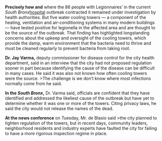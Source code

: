 

**Precisely how and** where the 86 people with Legionnaires’ in the current *South Bronx*[hospital](http://www.nytimes.com/2015/08/05/nyregion/new-york-officials-move-to-regulate-towers-tied-to-legionnaires-disease-outbreak.html?hp&action=click&pgtype=Homepage&module=first-column-region&region=top-news&WT.nav=top-news&_r=0 "Hospital") outbreak contracted it remained under investigation by health authorities. But five water cooling towers — a component of the heating, ventilation and air-conditioning systems in many modern buildings — have tested positive for legionella in the affected area and are thought to be the source of the outbreak. That finding has highlighted longstanding concerns about the upkeep and oversight of the cooling towers, which provide the damp, warm environment that the bacteria need to thrive and must be cleaned regularly to prevent bacteria from taking root.

**Dr. Jay Varma,** deputy commissioner for disease control for the city health department, said in an interview that the city had not proposed regulation sooner in part because identifying the cause of the disease can be difficult in many cases. He said it was also not known how often cooling towers were the source. >The challenge is we don’t know where most infections normally come from he said.

**In the *South Bronx*,** Dr. Varma said, officials are confident that they have identified and addressed the likeliest cause of the outbreak but have yet to determine whether it was one or more of the towers. Citing privacy laws, he said the city would not release the names of the dead.

  **At the news conference** on Tuesday, Mr. de Blasio said >the city planned to tighten regulation of the towers, but in recent days, community leaders, neighborhood residents and industry experts have faulted the city for failing to have a more rigorous inspection regime in place.